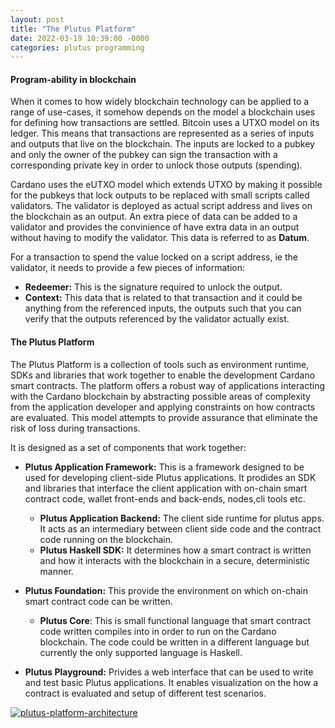 ```yaml
---
layout: post 
title: "The Plutus Platform"
date: 2022-03-19 10:39:00 -0000
categories: plutus programming  
---
```


#### Program-ability in blockchain
When it comes to how widely blockchain technology can be applied to a range of use-cases, it somehow depends on the model a blockchain uses for defining how transactions are settled. 
Bitcoin uses a UTXO model on its ledger. This means that transactions are represented as a series of inputs and outputs that live on the blockchain. The inputs are locked to a pubkey and only the owner of the pubkey can sign the transaction with a corresponding private key in order to unlock those outputs (spending). 

Cardano uses the eUTXO model which extends UTXO by making it possible for the pubkeys that lock outputs to be replaced with small scripts called validators. The validator is deployed as actual script address and lives on the blockchain as an output.
An extra piece of data can be added to a validator and provides the convinience of have extra data in an output without having to modify the validator. This data is referred to as **Datum**. 

For a transaction to spend the value locked on a script address, ie the validator, it needs to provide a few pieces of information:
* **Redeemer:** This is the signature required to unlock the output.
* **Context:** This data that is related to that transaction and it could be anything from the referenced inputs, the outputs such that you can verify that the outputs referenced by the validator actually exist. 

#### The Plutus Platform
The Plutus Platform is a collection of tools such as environment runtime, SDKs and libraries that work together to enable the development Cardano smart contracts. The platform offers a robust way of applications interacting with the Cardano blockchain by abstracting possible areas of complexity from the application developer and applying constraints on how contracts are evaluated. This model attempts to provide assurance that eliminate the risk of loss during transactions. 

It is designed as a set of components that work together: 

* **Plutus Application Framework:** This is a framework designed to  be used for developing client-side Plutus applications. It prodides an SDK and libraries that interface the client application with on-chain smart contract code, wallet front-ends and back-ends, nodes,cli tools etc.
   * **Plutus Application Backend:** The client side runtime for plutus apps. It acts as an intermediary between client side code and the contract code running on the blockchain. 
   * **Plutus Haskell SDK:** It determines how a smart contract is written and how it interacts with the blockchain in a secure, deterministic manner. 

* **Plutus Foundation:** This provide the environment on which on-chain smart contract code can be written. 
   * **Plutus Core**: This is small functional language that smart contract code written compiles into in order to run on the Cardano blockchain. The code could be written in a different language but currently the only supported language is Haskell.
* **Plutus Playground:** Privides a web interface that can be used to write and test basic Plutus applications. It enables visualization on the how a contract is evaluated and setup of different test scenarios.

<a href="https://ibb.co/w0B7hPv"><img src="https://i.ibb.co/0DmKy6w/plutus-platform-architecture.png" alt="plutus-platform-architecture" border="0"></a>

